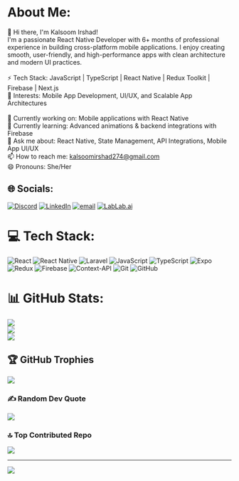 #  About Me:
👋 Hi there, I'm Kalsoom Irshad!  <br>I'm a passionate React Native Developer with 6+ months of professional experience in building cross-platform mobile applications. I enjoy creating smooth, user-friendly, and high-performance apps with clean architecture and modern UI practices.  <br><br>⚡ Tech Stack: JavaScript | TypeScript | React Native | Redux Toolkit | Firebase | Next.js  <br>🎯 Interests: Mobile App Development, UI/UX, and Scalable App Architectures  <br><br>🔭 Currently working on: Mobile applications with React Native  <br>🌱 Currently learning: Advanced animations & backend integrations with Firebase  <br>💬 Ask me about: React Native, State Management, API Integrations, Mobile App UI/UX  <br>📫 How to reach me: kalsoomirshad274@gmail.com  <br>😄 Pronouns: She/Her  <br>


## 🌐 Socials:
[![Discord](https://img.shields.io/badge/Discord-%237289DA.svg?logo=discord&logoColor=white)](https://discord.gg/kalsoom45) [![LinkedIn](https://img.shields.io/badge/LinkedIn-%230077B5.svg?logo=linkedin&logoColor=white)](https://linkedin.com/in/https://www.linkedin.com/in/kalsoom-irshad-9a32a622a/) [![email](https://img.shields.io/badge/Email-D14836?logo=gmail&logoColor=white)](mailto:kalsoomirshad274@gmail.com) [![LabLab.ai](https://img.shields.io/badge/LabLab.ai-000000?style=for-the-badge&logo=labview&logoColor=white)](https://lablab.ai/u/@kalsoom_irshad)








# 💻 Tech Stack:
![React](https://img.shields.io/badge/react-%2320232a.svg?style=for-the-badge&logo=react&logoColor=%2361DAFB) ![React Native](https://img.shields.io/badge/react_native-%2320232a.svg?style=for-the-badge&logo=react&logoColor=%2361DAFB) ![Laravel](https://img.shields.io/badge/laravel-%23FF2D20.svg?style=for-the-badge&logo=laravel&logoColor=white) ![JavaScript](https://img.shields.io/badge/javascript-%23323330.svg?style=for-the-badge&logo=javascript&logoColor=%23F7DF1E) ![TypeScript](https://img.shields.io/badge/typescript-%23007ACC.svg?style=for-the-badge&logo=typescript&logoColor=white) ![Expo](https://img.shields.io/badge/expo-1C1E24?style=for-the-badge&logo=expo&logoColor=#D04A37) ![Redux](https://img.shields.io/badge/redux-%23593d88.svg?style=for-the-badge&logo=redux&logoColor=white) ![Firebase](https://img.shields.io/badge/firebase-%23039BE5.svg?style=for-the-badge&logo=firebase) ![Context-API](https://img.shields.io/badge/Context--Api-000000?style=for-the-badge&logo=react) ![Git](https://img.shields.io/badge/git-%23F05033.svg?style=for-the-badge&logo=git&logoColor=white) ![GitHub](https://img.shields.io/badge/github-%23121011.svg?style=for-the-badge&logo=github&logoColor=white)
# 📊 GitHub Stats:
![](https://github-readme-stats.vercel.app/api?username=kalsoom987&theme=dark&hide_border=false&include_all_commits=false&count_private=false)<br/>
![](https://nirzak-streak-stats.vercel.app/?user=kalsoom987&theme=dark&hide_border=false)<br/>
![](https://github-readme-stats.vercel.app/api/top-langs/?username=kalsoom987&theme=dark&hide_border=false&include_all_commits=false&count_private=false&layout=compact)

## 🏆 GitHub Trophies
![](https://github-profile-trophy.vercel.app/?username=kalsoom987&theme=radical&no-frame=false&no-bg=true&margin-w=4)

### ✍️ Random Dev Quote
![](https://quotes-github-readme.vercel.app/api?type=horizontal&theme=radical)

### 🔝 Top Contributed Repo
![](https://github-contributor-stats.vercel.app/api?username=kalsoom987&limit=5&theme=dark&combine_all_yearly_contributions=true)

---
[![](https://visitcount.itsvg.in/api?id=kalsoom987&icon=0&color=10)](https://visitcount.itsvg.in)

<!-- Proudly created with GPRM ( https://gprm.itsvg.in ) -->

